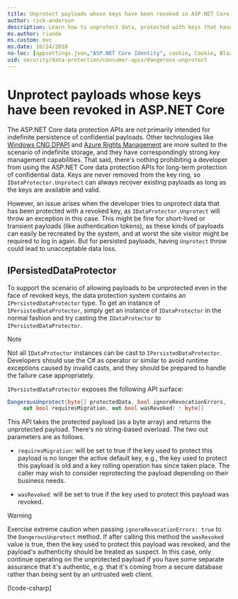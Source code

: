 ```yaml
---
title: Unprotect payloads whose keys have been revoked in ASP.NET Core
author: rick-anderson
description: Learn how to unprotect data, protected with keys that have since been revoked, in an ASP.NET Core app.
ms.author: riande
ms.custom: mvc
ms.date: 10/24/2018
no-loc: [appsettings.json,"ASP.NET Core Identity", cookie, Cookie, Blazor, "Blazor Server", "Blazor WebAssembly", "Identity", "Let's Encrypt", Razor, SignalR]
uid: security/data-protection/consumer-apis/dangerous-unprotect
---
```


# Unprotect payloads whose keys have been revoked in ASP.NET Core

<a name="data-protection-consumer-apis-dangerous-unprotect"></a>

The ASP.NET Core data protection APIs are not primarily intended for indefinite persistence of confidential payloads. Other technologies like [Windows CNG DPAPI](/windows/win32/seccng/cng-dpapi) and [Azure Rights Management](/rights-management/) are more suited to the scenario of indefinite storage, and they have correspondingly strong key management capabilities. That said, there's nothing prohibiting a developer from using the ASP.NET Core data protection APIs for long-term protection of confidential data. Keys are never removed from the key ring, so `IDataProtector.Unprotect` can always recover existing payloads as long as the keys are available and valid.

However, an issue arises when the developer tries to unprotect data that has been protected with a revoked key, as `IDataProtector.Unprotect` will throw an exception in this case. This might be fine for short-lived or transient payloads (like authentication tokens), as these kinds of payloads can easily be recreated by the system, and at worst the site visitor might be required to log in again. But for persisted payloads, having `Unprotect` throw could lead to unacceptable data loss.

## IPersistedDataProtector

To support the scenario of allowing payloads to be unprotected even in the face of revoked keys, the data protection system contains an `IPersistedDataProtector` type. To get an instance of `IPersistedDataProtector`, simply get an instance of `IDataProtector` in the normal fashion and try casting the `IDataProtector` to `IPersistedDataProtector`.

> [!NOTE]
> Not all `IDataProtector` instances can be cast to `IPersistedDataProtector`. Developers should use the C# as operator or similar to avoid runtime exceptions caused by invalid casts, and they should be prepared to handle the failure case appropriately.

`IPersistedDataProtector` exposes the following API surface:

```csharp
DangerousUnprotect(byte[] protectedData, bool ignoreRevocationErrors,
     out bool requiresMigration, out bool wasRevoked) : byte[]
```

This API takes the protected payload (as a byte array) and returns the unprotected payload. There's no string-based overload. The two out parameters are as follows.

* `requiresMigration`: will be set to true if the key used to protect this payload is no longer the active default key, e.g., the key used to protect this payload is old and a key rolling operation has since taken place. The caller may wish to consider reprotecting the payload depending on their business needs.

* `wasRevoked`: will be set to true if the key used to protect this payload was revoked.

>[!WARNING]
> Exercise extreme caution when passing `ignoreRevocationErrors: true` to the `DangerousUnprotect` method. If after calling this method the `wasRevoked` value is true, then the key used to protect this payload was revoked, and the payload's authenticity should be treated as suspect. In this case, only continue operating on the unprotected payload if you have some separate assurance that it's authentic, e.g. that it's coming from a secure database rather than being sent by an untrusted web client.

[!code-csharp[](dangerous-unprotect/samples/dangerous-unprotect.cs)]
